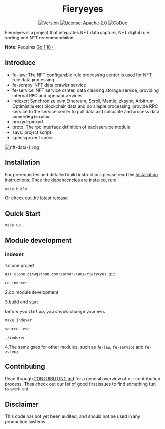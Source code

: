 <!--
parent:
  order: false
-->

<div align="center">
  <h1> Fieryeyes </h1>
</div>

<div align="center">
  <a href="https://github.com/savour-labs/fieryeyes/releases/latest">
    <img alt="Version" src="https://img.shields.io/github/tag/savour-labs/fieryeyes.svg" />
  </a>
  <a href="https://github.com/savour-labs/fieryeyes/blob/main/LICENSE">
    <img alt="License: Apache-2.0" src="https://img.shields.io/github/license/savour-labs/fieryeyes.svg" />
  </a>
  <a href="https://pkg.go.dev/github.com/savour-labs/fieryeyes">
    <img alt="GoDoc" src="https://godoc.org/github.com/savour-labs/fieryeyes?status.svg" />
  </a>
</div>

Fieryeyes is a project that integrates NFT data capture, NFT digital rule sorting and NFT recommendation

**Note**: Requires [Go 1.18+](https://golang.org/dl/)

## Introduce

- fe-law: The NFT configurable rule processing center is used for NFT rule data processing.
- fe-scrapy: NFT data crawler service
- fe-service: NFT service center, data cleaning storage service, providing internal RPC and openapi services
- indexer: Synchronize evm(Ethereum, Scroll, Mantle, zksync, Arbitrum. Optimistim etc) blockchain data and do simple processing, provide RPC service to the service center to pull data and calculate and process data according to rules.
- proxyd: proxyd.
- proto: The rpc interface definition of each service module
- savs: project script.
- specs:project specs.

![nft-data-1.png](https://github.com/savour-labs/savour-docs-chinese/blob/main/images/nft-data-1.png)

## Installation

For prerequisites and detailed build instructions please read the [Installation](https://github.com/savour-labs/fieryeyes/) instructions. Once the dependencies are installed, run:

```bash
make build
```

Or check out the latest [release](https://github.com/savour-labs/fieryeyes).

## Quick Start

```bash
make up
```

## Module development

### indexer

1.clone project

```
git clone git@github.com:savour-labs/fieryeyes.git
```

```
cd indexer
```

2.do module development


3.build and start

before you start up, you should change your evn.

```
make indexer
```
```
source .evn
```
```
./indexer
```

4.The same goes for other modules, such as `fe-law`, `fe-service` and `fe-scrapy`

## Contributing

Read through [CONTRIBUTING.md](https://github.com/savour-labs/fieryeyes/blob/main/CONTRIBUTING.md) for a general overview of our contribution process. Then check out our list of good first issues to find something fun to work on!

## Disclaimer
This code has not yet been audited, and should not be used in any production systems.
